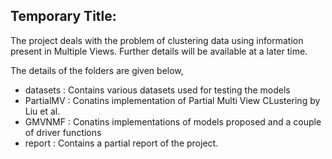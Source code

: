Temporary Title:
--------------------------------------------------------------

The project deals with the problem of clustering data using information present in Multiple Views. Further details will be available at a later time.

The details of the folders are given below,
- datasets : Contains various datasets used for testing the models
- PartialMV : Conatins implementation of Partial Multi View CLustering by Liu et al.
- GMVNMF : Conatins implementations of models proposed and a couple of driver functions
- report : Contains a partial report of the project.

